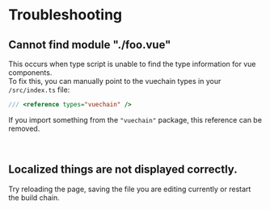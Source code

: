 # Troubleshooting

## Cannot find module "./foo.vue"
This occurs when type script is unable to find the type information for vue components.<br>
To fix this, you can manually point to the vuechain types in your `/src/index.ts` file:
```ts
/// <reference types="vuechain" />
```
If you import something from the `"vuechain"` package, this reference can be removed.

<br>



## Localized things are not displayed correctly.
Try reloading the page, saving the file you are editing currently or restart the build chain.

